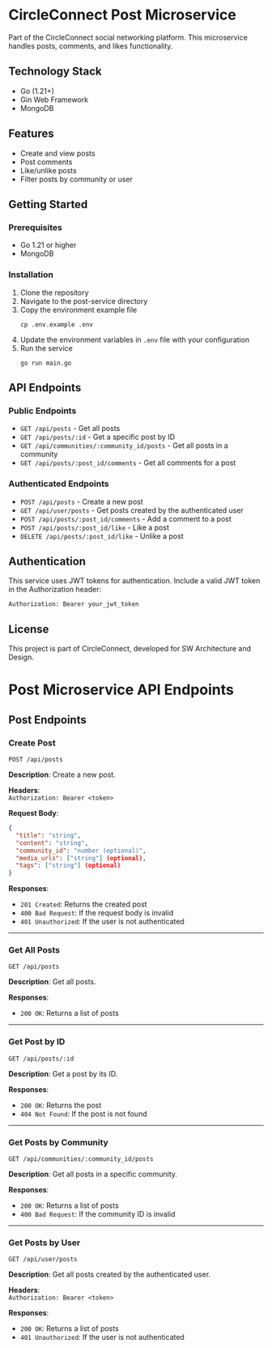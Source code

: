 # CircleConnect Post Microservice

Part of the CircleConnect social networking platform. This microservice handles posts, comments, and likes functionality.

## Technology Stack

- Go (1.21+)
- Gin Web Framework
- MongoDB

## Features

- Create and view posts
- Post comments
- Like/unlike posts
- Filter posts by community or user

## Getting Started

### Prerequisites

- Go 1.21 or higher
- MongoDB

### Installation

1. Clone the repository
2. Navigate to the post-service directory
3. Copy the environment example file
   ```
   cp .env.example .env
   ```
4. Update the environment variables in `.env` file with your configuration
5. Run the service
   ```
   go run main.go
   ```

## API Endpoints

### Public Endpoints

- `GET /api/posts` - Get all posts
- `GET /api/posts/:id` - Get a specific post by ID
- `GET /api/communities/:community_id/posts` - Get all posts in a community
- `GET /api/posts/:post_id/comments` - Get all comments for a post

### Authenticated Endpoints

- `POST /api/posts` - Create a new post
- `GET /api/user/posts` - Get posts created by the authenticated user
- `POST /api/posts/:post_id/comments` - Add a comment to a post
- `POST /api/posts/:post_id/like` - Like a post
- `DELETE /api/posts/:post_id/like` - Unlike a post

## Authentication

This service uses JWT tokens for authentication. Include a valid JWT token in the Authorization header:

```
Authorization: Bearer your_jwt_token
```

## License

This project is part of CircleConnect, developed for SW Architecture and Design. 

# Post Microservice API Endpoints

## Post Endpoints

### Create Post

`POST /api/posts`

**Description**: Create a new post.

**Headers**:  
`Authorization: Bearer <token>`

**Request Body**:
```json
{
  "title": "string",
  "content": "string",
  "community_id": "number (optional)",
  "media_urls": ["string"] (optional),
  "tags": ["string"] (optional)
}
```

**Responses**:
* `201 Created`: Returns the created post
* `400 Bad Request`: If the request body is invalid
* `401 Unauthorized`: If the user is not authenticated

---

### Get All Posts

`GET /api/posts`

**Description**: Get all posts.

**Responses**:
* `200 OK`: Returns a list of posts

---

### Get Post by ID

`GET /api/posts/:id`

**Description**: Get a post by its ID.

**Responses**:
* `200 OK`: Returns the post
* `404 Not Found`: If the post is not found

---

### Get Posts by Community

`GET /api/communities/:community_id/posts`

**Description**: Get all posts in a specific community.

**Responses**:
* `200 OK`: Returns a list of posts
* `400 Bad Request`: If the community ID is invalid

---

### Get Posts by User

`GET /api/user/posts`

**Description**: Get all posts created by the authenticated user.

**Headers**:  
`Authorization: Bearer <token>`

**Responses**:
* `200 OK`: Returns a list of posts
* `401 Unauthorized`: If the user is not authenticated 